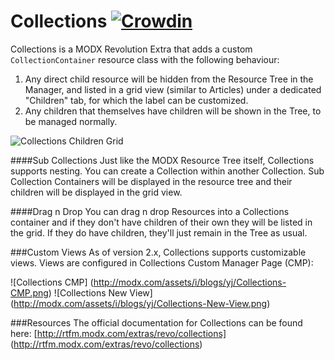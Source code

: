 Collections [![Crowdin](https://d322cqt584bo4o.cloudfront.net/collections/localized.png)](https://crowdin.com/project/collections)
===========

Collections is a MODX Revolution Extra that adds a custom `CollectionContainer` resource class with the following behaviour:

1. Any direct child resource will be hidden from the Resource Tree in the Manager, and listed in a grid view (similar to Articles) under a dedicated "Children" tab, for which the label can be customized.
2. Any children that themselves have children will be shown in the Tree, to be managed normally.

![Collections Children Grid](http://modx.com/assets/i/blogs/yj/Collections-Grid-View.png)

####Sub Collections
Just like the MODX Resource Tree itself, Collections supports nesting. You can create a Collection within another Collection. Sub Collection Containers will be displayed in the resource tree and their children will be displayed in the grid view.

####Drag n Drop
You can drag n drop Resources into a Collections container and if they don't have children of their own they will be listed in the grid. If they do have children, they'll just remain in the Tree as usual.

###Custom Views
As of version 2.x, Collections supports customizable views. Views are configured in Collections Custom Manager Page (CMP):

![Collections CMP] (http://modx.com/assets/i/blogs/yj/Collections-CMP.png)
![Collections New View] (http://modx.com/assets/i/blogs/yj/Collections-New-View.png)

###Resources
The official documentation for Collections can be found here: [http://rtfm.modx.com/extras/revo/collections] (http://rtfm.modx.com/extras/revo/collections)
